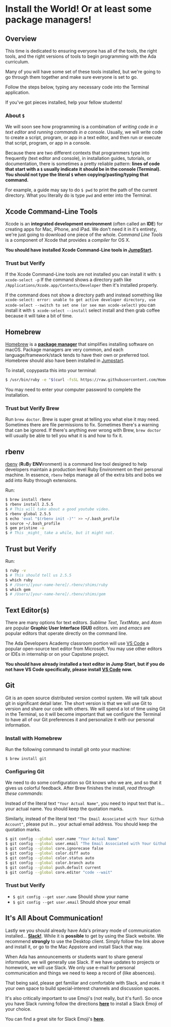 # Install the World! Or at least some package managers!

## Overview

This time is dedicated to ensuring everyone has all of the tools, the right tools, and the right versions of tools to begin programming with the Ada curriculum.

Many of you will have some set of these tools installed, but we're going to go through them together and make sure everyone is set to go.

Follow the steps below, typing any necessary code into the Terminal application.

If you've got pieces installed, help your fellow students!

### About `$`

We will soon see how programming is a combination of _writing code in a text editor_ and _running commands in a console_. Usually, we will write code to create a script, program, or app in a text editor, and then run or execute that script, program, or app in a console.

Because there are two different contexts that programmers type into frequently (text editor and console), in installation guides, tutorials, or documentation, there is sometimes a pretty reliable pattern: **lines of code that start with a `$` usually indicate it should be in the console (Terminal).** **You should not type the literal `$` when copying/pasting/typing that command.**

For example, a guide may say to do `$ pwd` to print the path of the current directory. What you literally do is type `pwd` and enter into the Terminal.

## Xcode Command-Line Tools

Xcode is an **integrated development environment** (often called an **IDE**) for creating apps for Mac, iPhone, and iPad. We don't need it in it's entirety, we're just going to download one piece of the whole. _Command Line Tools_ is a component of Xcode that provides a _compiler_ for OS X.

**You should have installed Xcode Command-Line tools in [JumpStart](https://github.com/Ada-Developers-Academy/jump-start/tree/master/preparing-to-code/environment-setup#installfest).**

### Trust but Verify

If the Xcode Command-Line tools are not installed you can install it with:
`$ xcode-select -p` If the command shows a directory path like `/Applications/Xcode.app/Contents/Developer` then it's installed properly.

If the command does not show a directory path and instead something like `xcode-select: error: unable to get active developer directory, use xcode-select --switch to set one (or see man xcode-select)` you can install it with `$ xcode-select --install` select install and then grab coffee because it will take a bit of time.

## Homebrew

[Homebrew](http://brew.sh/) is a [**package manager**](https://en.wikipedia.org/wiki/Package_manager) that simplifies installing software on macOS. Package managers are very common, and each language/framework/stack tends to have their own or preferred tool.  Homebrew should also have been installed in [Jumpstart](https://github.com/Ada-Developers-Academy/jump-start/tree/master/preparing-to-code/environment-setup#installfest).

To install, copypasta this into your terminal:

```bash
$ /usr/bin/ruby -e "$(curl -fsSL https://raw.githubusercontent.com/Homebrew/install/master/install)"
```

You may need to enter your computer password to complete the installation.

### Trust but Verify Brew

Run `brew doctor`. Brew is super great at telling you what else it may need. Sometimes there are file permissions to fix. Sometimes there's a warning that can be ignored. If there's anything ever wrong with Brew, `brew doctor` will usually be able to tell you what it is and how to fix it.

<!-- !--## RVM
[RVM](http://rvm.io) (Ruby Version Manager) is a command-line tool which allows you to easily install, manage, and work with multiple ruby environments from interpreters to sets of gems. In essence, RVM is a package manager specifically for working with Ruby code.

[**You should have installed RVM in JumpStart.**](https://github.com/Ada-Developers-Academy/jump-start/blob/master/lessons/07-environment-setup/notes/installfest.md)

### Trust but Verify
- `$ rvm version` should tell you something like _rvm 1.26.11 (latest)..._ -->

## rbenv

[rbenv](https://github.com/rbenv/rbenv) (**R**u**B**y **ENV**ironment) is a command line tool designed to help developers maintain a production level Ruby Environment on their personal machine. In essence, `rbenv` helps manage all of the extra bits and bobs we add into Ruby through extensions.

Run:
```bash
$ brew install rbenv
$ rbenv install 2.5.5
$ # This will take about a good youtube video.
$ rbenv global 2.5.5
$ echo 'eval "$(rbenv init -)"' >> ~/.bash_profile
$ source ~/.bash_profile
$ gem pristine -a
$ # This _might_ take a while, but it might not.
```

## Trust but Verify 

Run:
```bash
$ ruby -v
$ # This should tell us 2.5.5
$ which ruby
$ # /Users/[your-name-here]/.rbenv/shims/ruby
$ which gem
$ # /Users/[your-name-here]/.rbenv/shims/gem
```

<!-- ## Upgrade and Use Ruby

We will use Ruby version 2.5.5 for the Ada curriculum _(last updated: May 2019)_.

- Use rvm to install the Ruby version 2.5.5 onto your computer: `$ rvm install 2.5.5`
- Verify that this version of Ruby was installed and that `rvm` recognizes it with `$ rvm list`
- Use rvm to state that you want to use version 2.5.5 and you want to set it as the default version with `$ rvm use 2.5.5 --default`

**Note:** If you do not set this as the default version, you will have to run `$ rvm use 2.5.5` every project! So go ahead and set it as default right now. ;)

### Trust but Verify Ruby Version

- `$ ruby -v` should return _ruby 2.5.5p0_ (your `p` version might be different)
- `$ which ruby` should return a path like _/Users/ada/.rvm/rubies/ruby/bin/ruby_
- `$ which gem` should return a path like _/Users/ada/.rvm/rubies/ruby/bin/gem_
- `$ rvm list` should return the list of Ruby versions installed with rvm, and which version is being used and being used as default -->

## Text Editor(s)

There are many options for text editors. _Sublime Text_, _TextMate_, and _Atom_ are popular **Graphic User Interface (GUI)** editors. _vim_ and _emacs_ are popular editors that operate directly on the command line.

The Ada Developers Academy classroom portion will use [VS Code](https://code.visualstudio.com/) a popular open-source text editor from Microsoft.  You may use other editors or IDEs in internship or on your Capstone project.

**You should have already installed a text editor in Jump Start, but if you do not have VS Code specifically, please install [VS Code](https://code.visualstudio.com/) now.**

## Git

Git is an open source distributed version control system. We will talk about git in significant detail later. The short version is that we will use Git to version and share our code with others. We will spend a lot of time using Git in the Terminal, so it will become important that we configure the Terminal to have all of our Git preferences it and personalize it with our personal information.

### Install with Homebrew

Run the following command to install git onto your machine:

`$ brew install git`

### Configuring Git

We need to do some configuration so Git knows who we are, and so that it gives us colorful feedback. After Brew finishes the install, _read through these commands_:

Instead of the literal text `"Your Actual Name"`, you need to input text that is... your actual name. You should keep the quotation marks.

Similarly, instead of the literal text `"The Email Associated with Your Github Account"`, please put in... your actual email address. You should keep the quotation marks.

```bash
$ git config --global user.name "Your Actual Name"
$ git config --global user.email "The Email Associated with Your Github Account"
$ git config --global core.ignorecase false
$ git config --global color.diff auto
$ git config --global color.status auto
$ git config --global color.branch auto
$ git config --global push.default current
$ git config --global core.editor "code --wait"
```

### Trust but Verify

- `$ git config --get user.name` Should show your name
- `$ git config --get user.email` Should show your email

<!-- We now need to verify that github is set up properly.

**Exercise**
- [Complete the Github-Git Verification Exercise](exercises/github-verification.md)  -->

## It's All About Communication!

Lastly we you should already have Ada's primary mode of communication installed... [**Slack!**](https://slack.com/downloads/osx).  While it is **possible** to get by using the Slack website.  We recommend **strongly** to use the Desktop client.  Simply follow the link above and install it, or go to the Mac Appstore and install Slack that way.

When Ada has announcements or students want to share general information, we will generally use Slack.  If we have updates to projects or homework, we will use Slack.  We only use e-mail for personal communication and things we need to keep a record of (like absences).

That being said, please get familiar and comfortable with Slack, and make it your own space to build special-interest channels and discussion spaces.

It's also critically important to use Emoji's (not really, but it's fun!).  So once you have Slack running  follow the directions [**here**](https://get.slack.help/hc/en-us/articles/206870177-Create-custom-emoji) to install a Slack Emoji of your choice.

You can find a great site for Slack Emoji's [**here**](https://slackmojis.com/).
